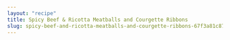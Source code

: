 ```yaml
---
layout: "recipe"
title: Spicy Beef & Ricotta Meatballs and Courgette Ribbons
slug: spicy-beef-and-ricotta-meatballs-and-courgette-ribbons-67f3a81c87ee9ef44a290dbe
---
```

